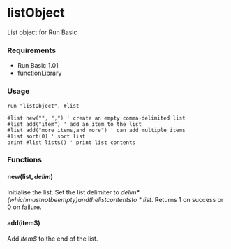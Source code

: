 # listObject
List object for Run Basic

### Requirements

* Run Basic 1.01
* functionLibrary

### Usage

```
run "listObject", #list

#list new("", ",") ' create an empty comma-delimited list
#list add("item") ' add an item to the list
#list add("more items,and more") ' can add multiple items
#list sort(0) ' sort list
print #list list$() ' print list contents
```

### Functions

#### new(list$, delim$)
Initialise the list. Set the list delimiter to *delim$* (which must not be empty) and the list contents to *list$*. Returns 1 on success or 0 on failure.

#### add(item$)
Add *item$* to the end of the list.
